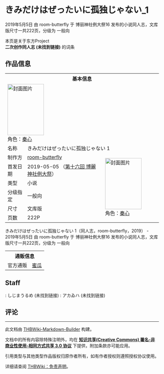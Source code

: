 # きみだけはぜったいに孤独じゃない_1

<!-- source html: G:\repos\THBWiki-Markdown-Builder\THBWikiMarkdown\Temp\main\4\46\ns0%3A%E3%81%8D%E3%81%BF%E3%81%A0%E3%81%91%E3%81%AF%E3%81%9C%E3%81%A3%E3%81%9F%E3%81%84%E3%81%AB%E5%AD%A4%E7%8B%AC%E3%81%98%E3%82%83%E3%81%AA%E3%81%84_1.html -->

2019年5月5日 由 room-butterfly 于 博丽神社例大祭16 发布的小说同人志，文库版尺寸一共222页，分级为 一般向

本页是关于东方Project  
 **二次创作同人志 (未找到链接)** 的词条
## 作品信息

<table><tbody><tr><th colspan="3">基本信息</th></tr><tr><td class="cover-artwork-mobile" colspan="2"><a href="./文件-きみだけはぜったいに孤独じゃない_1封面.jpg.md" class="image" title="封面图片"><img alt="封面图片" src="https://upload.thwiki.cc/thumb/c/c1/%E3%81%8D%E3%81%BF%E3%81%A0%E3%81%91%E3%81%AF%E3%81%9C%E3%81%A3%E3%81%9F%E3%81%84%E3%81%AB%E5%AD%A4%E7%8B%AC%E3%81%98%E3%82%83%E3%81%AA%E3%81%84_1%E5%B0%81%E9%9D%A2.jpg/119px-%E3%81%8D%E3%81%BF%E3%81%A0%E3%81%91%E3%81%AF%E3%81%9C%E3%81%A3%E3%81%9F%E3%81%84%E3%81%AB%E5%AD%A4%E7%8B%AC%E3%81%98%E3%82%83%E3%81%AA%E3%81%84_1%E5%B0%81%E9%9D%A2.jpg" decoding="async" loading="lazy" width="119" height="168" srcset="https://upload.thwiki.cc/thumb/c/c1/%E3%81%8D%E3%81%BF%E3%81%A0%E3%81%91%E3%81%AF%E3%81%9C%E3%81%A3%E3%81%9F%E3%81%84%E3%81%AB%E5%AD%A4%E7%8B%AC%E3%81%98%E3%82%83%E3%81%AA%E3%81%84_1%E5%B0%81%E9%9D%A2.jpg/178px-%E3%81%8D%E3%81%BF%E3%81%A0%E3%81%91%E3%81%AF%E3%81%9C%E3%81%A3%E3%81%9F%E3%81%84%E3%81%AB%E5%AD%A4%E7%8B%AC%E3%81%98%E3%82%83%E3%81%AA%E3%81%84_1%E5%B0%81%E9%9D%A2.jpg 1.5x, https://upload.thwiki.cc/thumb/c/c1/%E3%81%8D%E3%81%BF%E3%81%A0%E3%81%91%E3%81%AF%E3%81%9C%E3%81%A3%E3%81%9F%E3%81%84%E3%81%AB%E5%AD%A4%E7%8B%AC%E3%81%98%E3%82%83%E3%81%AA%E3%81%84_1%E5%B0%81%E9%9D%A2.jpg/238px-%E3%81%8D%E3%81%BF%E3%81%A0%E3%81%91%E3%81%AF%E3%81%9C%E3%81%A3%E3%81%9F%E3%81%84%E3%81%AB%E5%AD%A4%E7%8B%AC%E3%81%98%E3%82%83%E3%81%AA%E3%81%84_1%E5%B0%81%E9%9D%A2.jpg 2x" data-file-width="319" data-file-height="450"></a><div class="cover-char">角色：<a href="./秦心.md" title="秦心">秦心</a></div></td>
</tr><tr><td class="label">名称</td><td colspan="2"> きみだけはぜったいに孤独じゃない 1 </td></tr><tr><td class="label">制作方</td><td><a href="./room-butterfly.md" title="room-butterfly">room-butterfly</a></td><td class="cover-artwork" rowspan="6" style="min-width:168px;"><a href="./文件-きみだけはぜったいに孤独じゃない_1封面.jpg.md" class="image" title="封面图片"><img alt="封面图片" src="https://upload.thwiki.cc/thumb/c/c1/%E3%81%8D%E3%81%BF%E3%81%A0%E3%81%91%E3%81%AF%E3%81%9C%E3%81%A3%E3%81%9F%E3%81%84%E3%81%AB%E5%AD%A4%E7%8B%AC%E3%81%98%E3%82%83%E3%81%AA%E3%81%84_1%E5%B0%81%E9%9D%A2.jpg/119px-%E3%81%8D%E3%81%BF%E3%81%A0%E3%81%91%E3%81%AF%E3%81%9C%E3%81%A3%E3%81%9F%E3%81%84%E3%81%AB%E5%AD%A4%E7%8B%AC%E3%81%98%E3%82%83%E3%81%AA%E3%81%84_1%E5%B0%81%E9%9D%A2.jpg" decoding="async" loading="lazy" width="119" height="168" srcset="https://upload.thwiki.cc/thumb/c/c1/%E3%81%8D%E3%81%BF%E3%81%A0%E3%81%91%E3%81%AF%E3%81%9C%E3%81%A3%E3%81%9F%E3%81%84%E3%81%AB%E5%AD%A4%E7%8B%AC%E3%81%98%E3%82%83%E3%81%AA%E3%81%84_1%E5%B0%81%E9%9D%A2.jpg/178px-%E3%81%8D%E3%81%BF%E3%81%A0%E3%81%91%E3%81%AF%E3%81%9C%E3%81%A3%E3%81%9F%E3%81%84%E3%81%AB%E5%AD%A4%E7%8B%AC%E3%81%98%E3%82%83%E3%81%AA%E3%81%84_1%E5%B0%81%E9%9D%A2.jpg 1.5x, https://upload.thwiki.cc/thumb/c/c1/%E3%81%8D%E3%81%BF%E3%81%A0%E3%81%91%E3%81%AF%E3%81%9C%E3%81%A3%E3%81%9F%E3%81%84%E3%81%AB%E5%AD%A4%E7%8B%AC%E3%81%98%E3%82%83%E3%81%AA%E3%81%84_1%E5%B0%81%E9%9D%A2.jpg/238px-%E3%81%8D%E3%81%BF%E3%81%A0%E3%81%91%E3%81%AF%E3%81%9C%E3%81%A3%E3%81%9F%E3%81%84%E3%81%AB%E5%AD%A4%E7%8B%AC%E3%81%98%E3%82%83%E3%81%AA%E3%81%84_1%E5%B0%81%E9%9D%A2.jpg 2x" data-file-width="319" data-file-height="450"></a><div class="cover-char">角色：<a href="./秦心.md" title="秦心">秦心</a></div></td>
</tr><tr><td class="label">首发日期</td><td>2019-05-05&#160;（<a href="/展会作品列表?e=%E5%8D%9A%E4%B8%BD%E7%A5%9E%E7%A4%BE%E4%BE%8B%E5%A4%A7%E7%A5%AD%2316">第十六回 博麗神社例大祭</a>）</td></tr><tr><td class="label">类型</td><td>小说</td></tr><tr><td class="label">分级指定</td><td>一般向</td></tr><tr><td class="label">尺寸</td><td>文库版</td></tr><tr><td class="label">页数</td><td>222P</td></tr></tbody></table>

きみだけはぜったいに孤独じゃない 1（同人志，room-butterfly，2019） - 2019年5月5日 由 room-butterfly 于 博丽神社例大祭16 发布的小说同人志，文库版尺寸一共222页，分级为 一般向

<table><tbody><tr><th colspan="3">通贩信息</th></tr><tr><td class="label">官方通贩</td><td colspan="2"><a rel="nofollow" class="external text" href="https://www.melonbooks.co.jp/detail/detail.php?product_id=508729">蜜瓜</a></td></tr></tbody></table>


## Staff
: しじまうるめ (未找到链接)
: アカゐハ (未找到链接)

## 评论




---

此文档由 [THBWiki-Markdown-Builder](https://github.com/Delsin-Yu/THBWiki-Markdown-Builder) 构建。

文档中的所有内容除特殊注明外，均在 [**知识共享(Creative Commons) 署名-非商业性使用-相同方式共享 3.0 协议**](https://creativecommons.org/licenses/by-sa/3.0/deed.zh-hans) 下提供，附加条款亦可能应用。

引用类型与其他类型作品版权归原作者所有，如有作者授权则遵照授权协议使用。

详细请查阅 [THBWiki：免责声明](https://thbwiki.cc/THBWiki:%E5%85%8D%E8%B4%A3%E5%A3%B0%E6%98%8E)。

